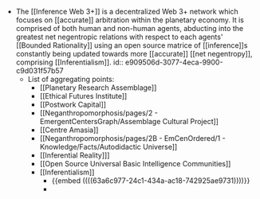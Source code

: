 - The [[Inference Web 3+]] is a decentralized Web 3+ network which focuses on [[accurate]] arbitration within the planetary economy. It is comprised of both human and non-human agents, abducting into the greatest net negentropic relations with respect to each agents' [[Bounded Rationality]] using an open source matrice of [[inference]]s constantly being updated towards more [[accurate]] [[net negentropy]], comprising [[Inferentialism]].
  id:: e909506d-3077-4eca-9900-c9d031f57b57
	- List of aggregating points:
		- [[Planetary Research Assemblage]]
		- [[Ethical Futures Institute]]
		- [[Postwork Capital]]
		- [[Neganthropomorphosis/pages/2 - EmergentCentersGraph/Assemblage Cultural Project]]
		- [[Centre Amasia]]
		- [[Neganthropomorphosis/pages/2B - EmCenOrdered/1 - Knowledge/Facts/Autodidactic Universe]]
		- [[Inferential Reality]]]
		- [[Open Source Universal Basic Intelligence Communities]]
		- [[Inferentialism]]
			- {{embed  ((((63a6c977-24c1-434a-ac18-742925ae9731))))}}
			-